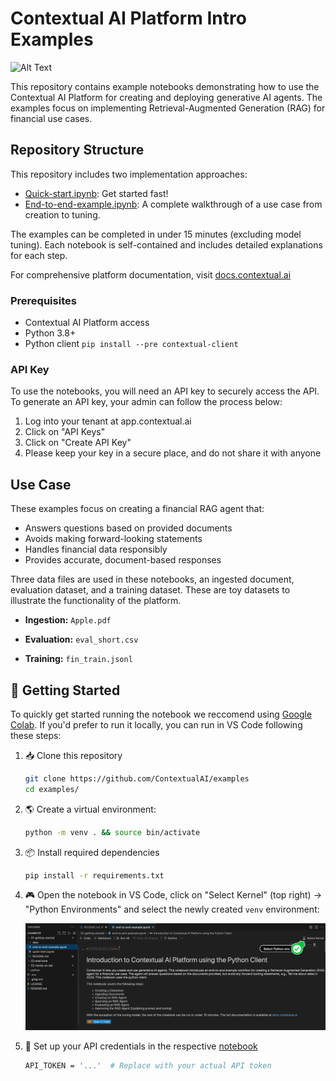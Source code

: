# Contextual AI Platform Intro Examples

<img src="https://imagedelivery.net/Dr98IMl5gQ9tPkFM5JRcng/3e5f6fbd-9bc6-4aa1-368e-e8bb1d6ca100/Ultra" alt="Alt Text" width="300">

This repository contains example notebooks demonstrating how to use the Contextual AI Platform for creating and deploying generative AI agents. The examples focus on implementing Retrieval-Augmented Generation (RAG) for financial use cases.

## Repository Structure

This repository includes two implementation approaches:
- [Quick-start.ipynb](quick-start.ipynb): Get started fast!
- [End-to-end-example.ipynb](end-to-end-example.ipynb): A complete walkthrough of a use case from creation to tuning.

The examples can be completed in under 15 minutes (excluding model tuning). Each notebook is self-contained and includes detailed explanations for each step.

For comprehensive platform documentation, visit [docs.contextual.ai](https://docs.contextual.ai/)

### Prerequisites

- Contextual AI Platform access
- Python 3.8+
- Python client `pip install --pre contextual-client`

### API Key

To use the notebooks, you will need an API key to securely access the API. To generate an API key, your admin can follow the process below:

1.   Log into your tenant at app.contextual.ai
2.   Click on "API Keys"
3.   Click on "Create API Key"
4.   Please keep your key in a secure place, and do not share it with anyone


## Use Case

These examples focus on creating a financial RAG agent that:
- Answers questions based on provided documents
- Avoids making forward-looking statements
- Handles financial data responsibly
- Provides accurate, document-based responses

Three data files are used in these notebooks, an ingested document, evaluation dataset, and a training dataset. These are toy datasets to illustrate the functionality of the platform.

- **Ingestion:** `Apple.pdf`

- **Evaluation:** `eval_short.csv`

- **Training:** `fin_train.jsonl`

## 🚀 Getting Started

To quickly get started running the notebook we reccomend using [Google Colab](https://colab.research.google.com/). If you'd prefer to run it locally, you can run in VS Code following these steps:

1. 📥 Clone this repository
    ```bash
    git clone https://github.com/ContextualAI/examples
    cd examples/
    ```

2. 🌎 Create a virtual environment:

    ```bash
    python -m venv . && source bin/activate
    ```

3. 📦 Install required dependencies
    ```bash
    pip install -r requirements.txt
    ```
4. 🎮  Open the notebook in VS Code, click on "Select Kernel" (top right) -> "Python Environments" and select the newly created `venv` environment:


    ![](../images/vs-code-jupyter-setup.png)

5. 🔑 Set up your API credentials in the respective [notebook](01-getting-started/end-to-end-example.ipynb)
    ```bash
    API_TOKEN = '...'  # Replace with your actual API token
    ```
